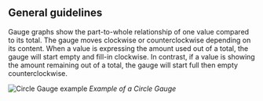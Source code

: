 ## General guidelines

Gauge graphs show the part-to-whole relationship of one value compared to its total. The gauge moves clockwise or counterclockwise depending on its content. When a value is expressing the amount used out of a total, the gauge will start empty and fill-in clockwise. In contrast, if a value is showing the amount remaining out of a total, the gauge will start full then empty counterclockwise.


![Circle Gauge example](images/usage-circle-gauge.png)
_Example of a Circle Gauge_
